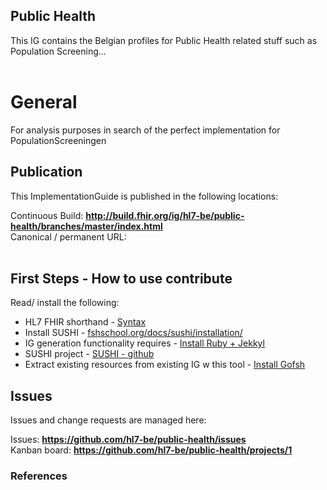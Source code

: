 
Public Health
---
This IG contains the Belgian profiles for Public Health related stuff such as Population Screening...
<br> </br>
###
# General
For analysis purposes in search of the perfect implementation for PopulationScreeningen

## Publication
This ImplementationGuide is published in the following locations:

Continuous Build: __http://build.fhir.org/ig/hl7-be/public-health/branches/master/index.html__  
Canonical / permanent URL: 
<br> </br>

## First Steps - How to use contribute
Read/ install the following:

- HL7 FHIR shorthand - [Syntax](https://hl7.org/fhir/uv/shorthand/2020May/reference.html)
- Install SUSHI - [fshschool.org/docs/sushi/installation/](https://fshschool.org/docs/sushi/installation/)
- IG generation functionality requires - [Install Ruby + Jekkyl](https://jekyllrb.com/docs/installation/#guides)
- SUSHI project - [SUSHI - github](https://github.com/FHIR/sushi)
- Extract existing resources from existing IG w this tool  - [Install Gofsh](https://fshschool.org/docs/tutorials/gofsh/)

## Issues
Issues and change requests are managed here:  

Issues:  __https://github.com/hl7-be/public-health/issues__  
Kanban board:  __https://github.com/hl7-be/public-health/projects/1__  

### References
